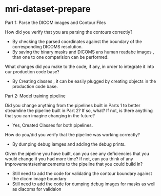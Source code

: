 # mri-dataset-prepare

Part 1: Parse the DICOM images and Contour Files

How did you verify that you are parsing the contours correctly?
- By checking the parsed coordinates against the boundary of the corresponding DICOMS resolution.
- By saving the binary masks and DICOMS ans human readabe images  , than one to one comparision can be performed.

What changes did you make to the code, if any, in order to integrate it into our production code base? 
 - By Creating classes , it can be easily plugged by creating objects in the production code base.
 
Part 2: Model training pipeline 

Did you change anything from the pipelines built in Parts 1 to better streamline the pipeline built in Part 2? If so, what? If not, is there anything that you can imagine changing in the future?
 - Yes, Created Classes for both pipelines.

How do you/did you verify that the pipeline was working correctly?
 - By dumping  debug iamges and adding the debug prints.

Given the pipeline you have built, can you see any deficiencies that you would change if you had more time? If not, can you think of any improvements/enhancements to the pipeline that you could build in?
 -  Still need to add the code for validating the contour boundary against the dicom image boundary
 -  Still need to add the code for dumping debug images for masks as well as diacoms for validaion
